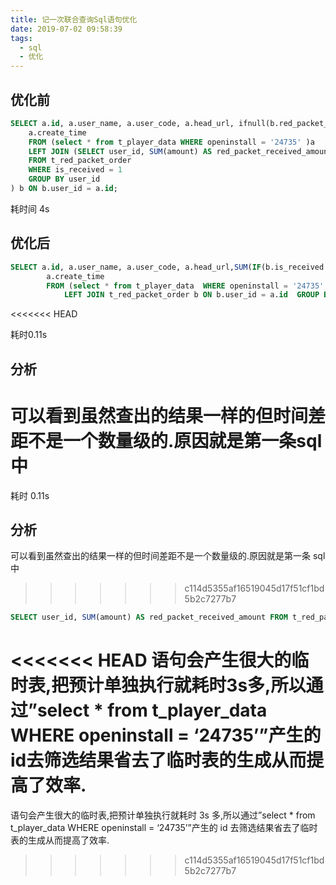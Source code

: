 ```yaml
---
title: 记一次联合查询Sql语句优化
date: 2019-07-02 09:58:39
tags:
  - sql
  - 优化
---
```

## 优化前

```sql
SELECT a.id, a.user_name, a.user_code, a.head_url, ifnull(b.red_packet_received_amount, 0) AS red_packet_received_amount,
    a.create_time
    FROM (select * from t_player_data WHERE openinstall = '24735' )a
    LEFT JOIN (SELECT user_id, SUM(amount) AS red_packet_received_amount
    FROM t_red_packet_order
    WHERE is_received = 1
    GROUP BY user_id
) b ON b.user_id = a.id;
```

耗时间 4s

## 优化后

```sql
SELECT a.id, a.user_name, a.user_code, a.head_url,SUM(IF(b.is_received = 1, b.amount,0)) AS red_packet_received_amount,
        a.create_time
        FROM (select * from t_player_data  WHERE openinstall = '24735' )a
            LEFT JOIN t_red_packet_order b ON b.user_id = a.id  GROUP BY id;
```
<<<<<<< HEAD

耗时0.11s

## 分析

可以看到虽然查出的结果一样的但时间差距不是一个数量级的.原因就是第一条sql中
=======

耗时 0.11s

## 分析

可以看到虽然查出的结果一样的但时间差距不是一个数量级的.原因就是第一条 sql 中
>>>>>>> c114d5355af16519045d17f51cf1bd5b2c7277b7

```sql
SELECT user_id, SUM(amount) AS red_packet_received_amount FROM t_red_packet_order WHERE is_received = 1 GROUP BY user_id
```

<<<<<<< HEAD
语句会产生很大的临时表,把预计单独执行就耗时3s多,所以通过”select * from t_player_data WHERE openinstall = ‘24735’”产生的id去筛选结果省去了临时表的生成从而提高了效率.
=======
语句会产生很大的临时表,把预计单独执行就耗时 3s 多,所以通过”select \* from t_player_data WHERE openinstall = ‘24735’”产生的 id 去筛选结果省去了临时表的生成从而提高了效率.
>>>>>>> c114d5355af16519045d17f51cf1bd5b2c7277b7
